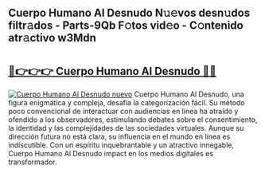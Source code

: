 ## Cuerpo Humano Al Desnudo N𝚞𝚎vos desn𝚞dos filtr𝚊dos - Parts-9Qb F𝚘tos vid𝚎o - C𝚘ntenido atr𝚊ctivo w3Mdn

# <h2><a href="http://mb9lmer.tromn.icu/?c=Cuerpo+Humano+Al+Desnudo">🔗👉👉👉 Cuerpo Humano Al Desnudo 🔗🔗</a></h2>

[![Cuerpo Humano Al Desnudo nuevo](https://i.imgur.com/pEAQMta.gif)](http://mb9lmer.tromn.icu/?c=Cuerpo+Humano+Al+Desnudo)
Cuerpo Humano Al Desnudo, una figura enigmática y compleja, desafía la categorización fácil. Su método poco convencional de interactuar con audiencias en línea ha atraído y ofendido a los observadores, estimulando debates sobre el consentimiento, la identidad y las complejidades de las sociedades virtuales. Aunque su dirección futura no está clara, su influencia en el mundo en línea es indiscutible. Con un espíritu inquebrantable y un atractivo innegable, Cuerpo Humano Al Desnudo impact en los medios digitales es transformador.
